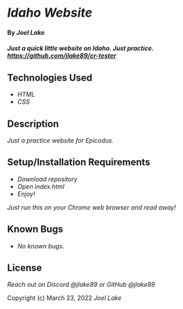 # _Idaho Website_

#### By _**Joel Lake**_

#### _Just a quick little website on Idaho. Just practice. https://github.com/jlake89/cr-tester_

## Technologies Used

* _HTML_
* _CSS_


## Description

_Just a practice website for Epicodus._

## Setup/Installation Requirements

* _Download repository_
* _Open index.html_
* _Enjoy!_


_Just run this on your Chrome web browser and read away!_

## Known Bugs

* _No known bugs._

## License

_Reach out on Discord @jlake89 or GitHub @jlake89_

Copyright (c) March 23, 2022 _Joel Lake_
